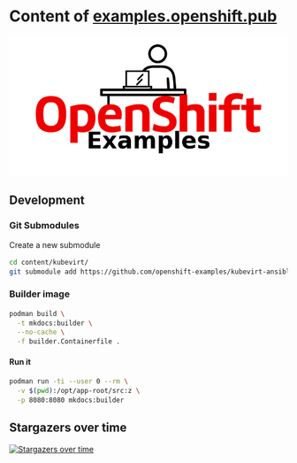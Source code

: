 # Content of [examples.openshift.pub](https://examples.openshift.pub/)

![](content/images/logo-black.png)




## Development

### Git Submodules

Create a new submodule
```bash
cd content/kubevirt/
git submodule add https://github.com/openshift-examples/kubevirt-ansible ansible
```

### Builder image

```bash
podman build \
  -t mkdocs:builder \
  --no-cache \
  -f builder.Containerfile .

```

#### Run it

```bash
podman run -ti --user 0 --rm \
  -v $(pwd):/opt/app-root/src:z \
  -p 8080:8080 mkdocs:builder
```

## Stargazers over time

[![Stargazers over time](https://starchart.cc/openshift-examples/web.svg)](https://starchart.cc/openshift-examples/web)
